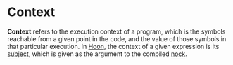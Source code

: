 # Context

**Context** refers to the execution context of a program, which is the symbols reachable from a given point in the code, and the value of those symbols in that particular execution. In [Hoon](hoon), the context of a given expression is its [subject](subject), which is given as the argument to the compiled [nock](nock).

